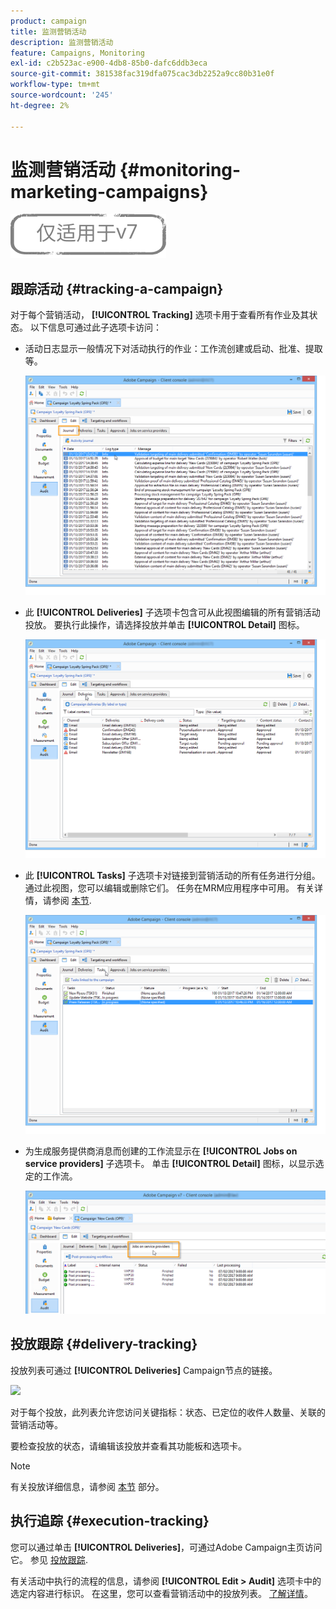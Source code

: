 ```yaml
---
product: campaign
title: 监测营销活动
description: 监测营销活动
feature: Campaigns, Monitoring
exl-id: c2b523ac-e900-4db8-85b0-dafc6ddb3eca
source-git-commit: 381538fac319dfa075cac3db2252a9cc80b31e0f
workflow-type: tm+mt
source-wordcount: '245'
ht-degree: 2%

---
```


# 监测营销活动 {#monitoring-marketing-campaigns}

![](../../assets/v7-only.svg)

## 跟踪活动 {#tracking-a-campaign}

对于每个营销活动， **[!UICONTROL Tracking]** 选项卡用于查看所有作业及其状态。 以下信息可通过此子选项卡访问：

* 活动日志显示一般情况下对活动执行的作业：工作流创建或启动、批准、提取等。

   ![](assets/s_ncs_user_op_edit_exe_tab_a.png)

* 此 **[!UICONTROL Deliveries]** 子选项卡包含可从此视图编辑的所有营销活动投放。 要执行此操作，请选择投放并单击 **[!UICONTROL Detail]** 图标。

   ![](assets/s_ncs_user_op_edit_exe_tab_b.png)

* 此 **[!UICONTROL Tasks]** 子选项卡对链接到营销活动的所有任务进行分组。 通过此视图，您可以编辑或删除它们。 任务在MRM应用程序中可用。 有关详情，请参阅 [本节](../../mrm/using/creating-and-managing-tasks.md).

   ![](assets/s_ncs_user_op_edit_exe_tab_e.png)

* 为生成服务提供商消息而创建的工作流显示在 **[!UICONTROL Jobs on service providers]** 子选项卡。 单击 **[!UICONTROL Detail]** 图标，以显示选定的工作流。

   ![](assets/s_ncs_user_op_edit_exe_tab_d.png)

## 投放跟踪 {#delivery-tracking}

投放列表可通过 **[!UICONTROL Deliveries]** Campaign节点的链接。

![](assets/s_ncs_user_op_del_state_from_homepage.png)

对于每个投放，此列表允许您访问关键指标：状态、已定位的收件人数量、关联的营销活动等。

要检查投放的状态，请编辑该投放并查看其功能板和选项卡。

>[!NOTE]
>
>有关投放详细信息，请参阅 [本节](../../delivery/using/about-message-tracking.md) 部分。

## 执行追踪 {#execution-tracking}

您可以通过单击 **[!UICONTROL Deliveries]**，可通过Adobe Campaign主页访问它。 参见 [投放跟踪](#delivery-tracking).

有关活动中执行的流程的信息，请参阅 **[!UICONTROL Edit > Audit]** 选项卡中的选定内容进行标识。 在这里，您可以查看营销活动中的投放列表。 [了解详情](#tracking-a-campaign)。

